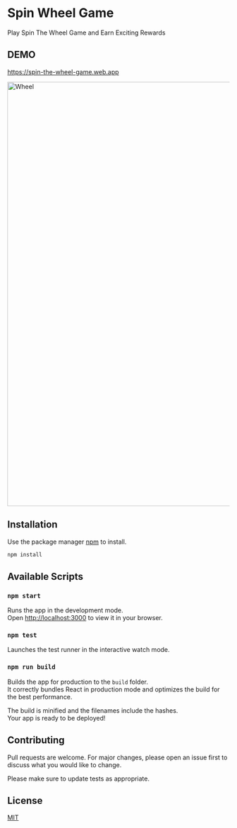 # Spin Wheel Game

Play Spin The Wheel Game and Earn Exciting Rewards

## DEMO
https://spin-the-wheel-game.web.app

<img width="960" alt="Wheel" src="https://user-images.githubusercontent.com/72973991/204110138-3c2995ca-0481-439f-bdfb-48d47ccc5fd4.png">

## Installation

Use the package manager [npm](https://docs.npmjs.com/cli/v8/commands/npm-install) to install.

```bash
npm install
```

## Available Scripts

### `npm start`

Runs the app in the development mode.\
Open [http://localhost:3000](http://localhost:3000) to view it in your browser.

### `npm test`

Launches the test runner in the interactive watch mode.

### `npm run build`

Builds the app for production to the `build` folder.\
It correctly bundles React in production mode and optimizes the build for the best performance.

The build is minified and the filenames include the hashes.\
Your app is ready to be deployed!

## Contributing

Pull requests are welcome. For major changes, please open an issue first to discuss what you would like to change.

Please make sure to update tests as appropriate.

## License

[MIT](https://opensource.org/licenses/MIT)
